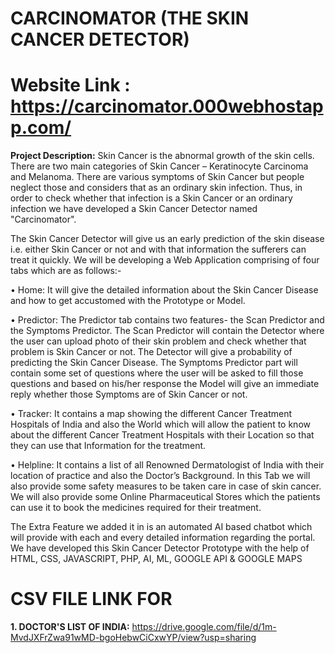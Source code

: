 # CARCINOMATOR (THE SKIN CANCER DETECTOR)
# Website Link :    https://carcinomator.000webhostapp.com/


**Project Description:**
Skin Cancer is the abnormal growth of the skin cells. There are two main categories of Skin Cancer – Keratinocyte Carcinoma and Melanoma. There are various symptoms of Skin Cancer but people neglect those and considers that as an ordinary skin infection. Thus, in order to check whether that infection is a Skin Cancer or an ordinary infection we have developed a Skin Cancer Detector named "Carcinomator".

The Skin Cancer Detector will give us an early prediction of the skin disease i.e. either Skin Cancer or not and with that information the sufferers can treat it quickly. We will be developing a Web Application comprising of four tabs which are as follows:-

• Home: It will give the detailed information about the Skin Cancer Disease and how to get accustomed with the Prototype or Model.

• Predictor: The Predictor tab contains two features- the Scan Predictor and the Symptoms Predictor. The Scan Predictor will contain the Detector where the user can upload photo of their skin problem and check whether that problem is Skin Cancer or not. The Detector will give a probability of predicting the Skin Cancer Disease. The Symptoms Predictor part will contain some set of questions where the user will be asked to fill those questions and based on his/her response the Model will give an immediate reply whether those Symptoms are of Skin Cancer or not.

• Tracker: It contains a map showing the different Cancer Treatment Hospitals of India and also the World which will allow the patient to know about the different Cancer Treatment Hospitals with their Location so that they can use that Information for the treatment.

• Helpline: It contains a list of all Renowned Dermatologist of India with their location of practice and also the Doctor’s Background. In this Tab we will also provide some safety measures to be taken care in case of skin cancer. We will also provide some Online Pharmaceutical Stores which the patients can use it to book the medicines required for their treatment.

The Extra Feature we added it in is an automated AI based chatbot which will provide with each and every detailed information regarding the portal. We have developed this Skin Cancer Detector Prototype with the help of HTML, CSS, JAVASCRIPT, PHP, AI, ML, GOOGLE API & GOOGLE MAPS

# CSV FILE LINK FOR
**1. DOCTOR'S LIST OF INDIA:** https://drive.google.com/file/d/1m-MvdJXFrZwa91wMD-bgoHebwCiCxwYP/view?usp=sharing

